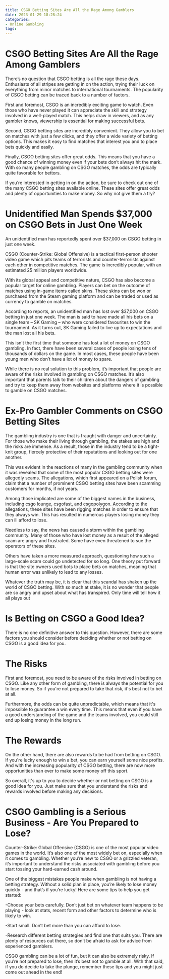 ```yaml
---
title: CSGO Betting Sites Are All the Rage Among Gamblers
date: 2023-01-29 18:28:24
categories:
- Online Gambling
tags:
---
```



#  CSGO Betting Sites Are All the Rage Among Gamblers

There’s no question that CSGO betting is all the rage these days. Enthusiasts of all stripes are getting in on the action, trying their luck on everything from minor matches to international tournaments. The popularity of CSGO betting can be traced back to a number of factors.

First and foremost, CSGO is an incredibly exciting game to watch. Even those who have never played it can appreciate the skill and strategy involved in a well-played match. This helps draw in viewers, and as any gambler knows, viewership is essential for making successful bets.

Second, CSGO betting sites are incredibly convenient. They allow you to bet on matches with just a few clicks, and they offer a wide variety of betting options. This makes it easy to find matches that interest you and to place bets quickly and easily.

Finally, CSGO betting sites offer great odds. This means that you have a good chance of winning money even if your bets don’t always hit the mark. With so many people gambling on CSGO matches, the odds are typically quite favorable for bettors.

If you’re interested in getting in on the action, be sure to check out one of the many CSGO betting sites available online. These sites offer great odds and plenty of opportunities to make money. So why not give them a try?

#  Unidentified Man Spends $37,000 on CSGO Bets in Just One Week

An unidentified man has reportedly spent over $37,000 on CSGO betting in just one week.

CSGO (Counter-Strike: Global Offensive) is a tactical first-person shooter video game which pits teams of terrorists and counter-terrorists against each other in competitive matches. The game is incredibly popular, with an estimated 25 million players worldwide.

With its global appeal and competitive nature, CSGO has also become a popular target for online gambling. Players can bet on the outcome of matches using in-game items called skins. These skins can be won or purchased from the Steam gaming platform and can be traded or used as currency to gamble on matches.

According to reports, an unidentified man has lost over $37,000 on CSGO betting in just one week. The man is said to have made all his bets on a single team – SK Gaming – who were considered favourites to win the tournament. As it turns out, SK Gaming failed to live up to expectations and the man lost all his bets.

This isn’t the first time that someone has lost a lot of money on CSGO gambling. In fact, there have been several cases of people losing tens of thousands of dollars on the game. In most cases, these people have been young men who don’t have a lot of money to spare.

While there is no real solution to this problem, it’s important that people are aware of the risks involved in gambling on CSGO matches. It’s also important that parents talk to their children about the dangers of gambling and try to keep them away from websites and platforms where it is possible to gamble on CSGO matches.

#  Ex-Pro Gambler Comments on CSGO Betting Sites

The gambling industry is one that is fraught with danger and uncertainty. For those who make their living through gambling, the stakes are high and the risks are immense. As a result, those in the industry tend to be a tight-knit group, fiercely protective of their reputations and looking out for one another.

This was evident in the reactions of many in the gambling community when it was revealed that some of the most popular CSGO betting sites were allegedly scams. The allegations, which first appeared on a Polish forum, claim that a number of prominent CSGO betting sites have been scamming customers for months, if not years.

Among those implicated are some of the biggest names in the business, including csgo lounge, csgofast, and csgopolygon. According to the allegations, these sites have been rigging matches in order to ensure that they always win. This has resulted in numerous players losing money they can ill afford to lose.

Needless to say, the news has caused a storm within the gambling community. Many of those who have lost money as a result of the alleged scam are angry and frustrated. Some have even threatened to sue the operators of these sites.

Others have taken a more measured approach, questioning how such a large-scale scam could go undetected for so long. One theory put forward is that the site owners used bots to place bets on matches, meaning that human error was unlikely to lead to any losses.

Whatever the truth may be, it is clear that this scandal has shaken up the world of CSGO betting. With so much at stake, it is no wonder that people are so angry and upset about what has transpired. Only time will tell how it all plays out

#  Is Betting on CSGO a Good Idea?

There is no one definitive answer to this question. However, there are some factors you should consider before deciding whether or not betting on CSGO is a good idea for you.

# The Risks

First and foremost, you need to be aware of the risks involved in betting on CSGO. Like any other form of gambling, there is always the potential for you to lose money. So if you're not prepared to take that risk, it's best not to bet at all.

Furthermore, the odds can be quite unpredictable, which means that it's impossible to guarantee a win every time. This means that even if you have a good understanding of the game and the teams involved, you could still end up losing money in the long run.

# The Rewards

On the other hand, there are also rewards to be had from betting on CSGO. If you're lucky enough to win a bet, you can earn yourself some nice profits. And with the increasing popularity of CSGO betting, there are now more opportunities than ever to make some money off this sport.

So overall, it's up to you to decide whether or not betting on CSGO is a good idea for you. Just make sure that you understand the risks and rewards involved before making any decisions.

#  CSGO Gambling is a Serious Business - Are You Prepared to Lose?

 Counter-Strike: Global Offensive (CSGO) is one of the most popular video games in the world. It’s also one of the most widely bet on, especially when it comes to gambling. Whether you’re new to CSGO or a grizzled veteran, it’s important to understand the risks associated with gambling before you start tossing your hard-earned cash around.

One of the biggest mistakes people make when gambling is not having a betting strategy. Without a solid plan in place, you’re likely to lose money quickly - and that’s if you’re lucky! Here are some tips to help you get started:

-Choose your bets carefully. Don’t just bet on whatever team happens to be playing - look at stats, recent form and other factors to determine who is likely to win.

-Start small. Don’t bet more than you can afford to lose.

-Research different betting strategies and find one that suits you. There are plenty of resources out there, so don’t be afraid to ask for advice from experienced gamblers.

 CSGO gambling can be a lot of fun, but it can also be extremely risky. If you’re not prepared to lose, then it’s best not to gamble at all. With that said, if you do decide to take the plunge, remember these tips and you might just come out ahead in the end!